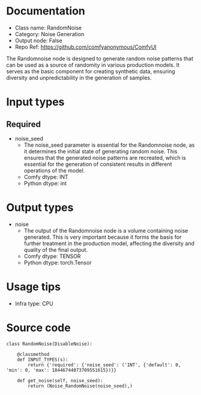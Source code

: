 # Documentation
- Class name: RandomNoise
- Category: Noise Generation
- Output node: False
- Repo Ref: https://github.com/comfyanonymous/ComfyUI

The Randomnoise node is designed to generate random noise patterns that can be used as a source of randomity in various production models. It serves as the basic component for creating synthetic data, ensuring diversity and unpredictability in the generation of samples.

# Input types
## Required
- noise_seed
    - The noise_seed parameter is essential for the Randomnoise node, as it determines the initial state of generating random noise. This ensures that the generated noise patterns are recreated, which is essential for the generation of consistent results in different operations of the model.
    - Comfy dtype: INT
    - Python dtype: int

# Output types
- noise
    - The output of the Randomnoise node is a volume containing noise generated. This is very important because it forms the basis for further treatment in the production model, affecting the diversity and quality of the final output.
    - Comfy dtype: TENSOR
    - Python dtype: torch.Tensor

# Usage tips
- Infra type: CPU

# Source code
```
class RandomNoise(DisableNoise):

    @classmethod
    def INPUT_TYPES(s):
        return {'required': {'noise_seed': ('INT', {'default': 0, 'min': 0, 'max': 18446744073709551615})}}

    def get_noise(self, noise_seed):
        return (Noise_RandomNoise(noise_seed),)
```